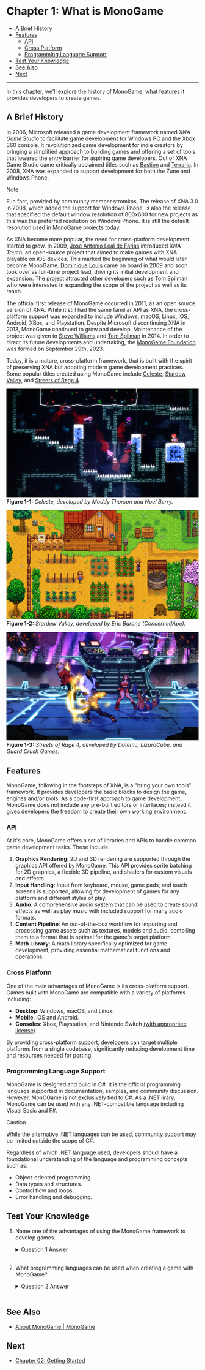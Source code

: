 # Chapter 1: What is MonoGame

- [A Brief History](#a-brief-history)
- [Features](#features)
  - [API](#api)
  - [Cross Platform](#cross-platform)
  - [Programming Language Support](#programming-language-support)
- [Test Your Knowledge](#test-your-knowledge)
- [See Also](#see-also)
- [Next](#next)

---

In this chapter, we'll explore the history of MonoGame, what features it provides developers to create games.  

## A Brief History
In 2006, Microsoft released a game development framework named *XNA Game Studio* to facilitate game development for Windows PC and the Xbox 360 console.  It revolutionized game development for indie creators by bringing a simplified approach to building games and offering a set of tools that lowered the entry barrier for aspiring game developers.  Out of XNA Game Studio came critically acclaimed titles such as [Bastion](https://www.supergiantgames.com/games/bastion/) and [Terraria](https://terraria.org/).  In 2008, XNA was expanded to support development for both the Zune and Windows Phone.

> [!NOTE]
> Fun fact, provided by community member stromkos, The release of XNA 3.0 in 2008, which added the support for Windows Phone, is also the release that specified the default window resolution of 800x600 for new projects as this was the preferred resolution on Windows Phone.  It is still the default resolution used in MonoGame projects today.

As XNA become more popular, the need for cross-platform development started to grow.  In 2009, [José Antonio Leal de Farias](https://github.com/jalf) introduced *XNA Touch*, an open-source project that aimed to make games with XNA playable on iOS devices.  This marked the beginning of what would later become MonoGame.  [Dominique Louis](https://github.com/CartBlanche) came on board in 2009 and soon took over as full-time project lead, driving its initial development and expansion. The project attracted other developers such as [Tom Spilman](https://github.com/tomspilman) who were interested in expanding the scope of the project as well as its reach.

The official first release of MonoGame occurred in 2011, as an open source version of XNA.  While it still had the same familiar API as XNA, the cross-platform support was expanded to include Windows, macOS, Linux, iOS, Android, XBox, and Playstation.  Despite Microsoft discontinuing XNA in 2013, MonoGame continued to grow and develop.   Maintenance of the project was given to [Steve Williams](https://github.com/KonajuGames) and [Tom Spilman](https://github.com/tomspilman) in 2014. In order to direct its future developments and undertaking, the [MonoGame Foundation](https://monogame.net/about/) was formed on September 29th, 2023. 

Today, it is a mature, cross-platform framework, that is built with the spirit of preserving XNA but adopting modern game development practices. Some popular titles created using MonoGame include [Celeste](https://store.steampowered.com/app/504230/Celeste/), [Stardew Valley](https://store.steampowered.com/app/413150/Stardew_Valley/), and [Streets of Rage 4](https://store.steampowered.com/app/985890/Streets_of_Rage_4/).

![celeste-screenshot](./images/01-what-is-monogame/celeste.png)  
**Figure 1-1:** *Celeste, developed by Maddy Thorson and Noel Berry.*

![stardew-screenshot](./images/01-what-is-monogame/stardew-valley.png)  
**Figure 1-2:** *Stardew Valley, developed by Eric Barone (ConcernedApe).*

![sor4-screenshot](./images/01-what-is-monogame/sor4.jpg)  
**Figure 1-3:** *Streets of Rage 4, developed by Dotemu, LizardCube, and Guard Crush Games.*

## Features
MonoGame, following in the footsteps of XNA, is a "bring your own tools" framework.  It provides developers the basic blocks to design the game, engines and/or tools.  As a code-first approach to game development, MonoGame does not include any pre-built editors or interfaces; instead it gives developers the freedom to create their own working environment.

### API

At it's core, MonoGame offers a set of libraries and APIs to handle common game development tasks.  These include

1. **Graphics Rendering**: 2D and 3D rendering are supported through the graphics API offered by MonoGame.  This API provides sprite batching for 2D graphics, a flexible 3D pipeline, and shaders for custom visuals and effects.
2. **Input Handling**: Input from keyboard, mouse, game pads, and touch screens is supported, allowing for development of games for any platform and different styles of play.
3. **Audio**: A comprehensive audio system that can be used to create sound effects as well as play music with included support for many audio formats.
4. **Content Pipeline**: An out-of-the-box workflow for importing and processing game assets such as textures, models and audio, compiling them to a format that is optimal for the game's target platform.
5. **Math Library**: A math library specifically optimized for game development, providing essential mathematical functions and operations.

### Cross Platform
One of the main advantages of MonoGame is its cross-platform support.  Games built with MonoGame are compatible with a variety of platforms including:

- **Desktop**: Windows, macOS, and Linux.
- **Mobile**: iOS and Android.
- **Consoles**: Xbox, Playstation, and Nintendo Switch [(with appropriate license)](https://docs.monogame.net/articles/console_access.html).

By providing cross-platform support, developers can target multiple platforms from a single codebase, significantly reducing development time and resources needed for porting.  

### Programming Language Support

MonoGame is designed and build in C#.  It is the official programming language supported in documentation, samples, and community discussion. However, MonOGame is not exclusively tied to C#.  As a .NET lirary, MonoGame can be used with any .NET-compatible language including Visual Basic and F#.

> [!CAUTION]
> While the alternative .NET languages can be used, community support may be limited outside the scope of C#.

Regardless of which .NET language used, developers shoudl have a foundational understanding of the language and programming concepts such as:

- Object-oriented programming.
- Data types and structures.
- Control flow and loops.
- Error handling and debugging.

## Test Your Knowledge

1. Name one of the advantages of using the MonoGame framework to develop games.

    <details>

    <summary>Question 1 Answer</summary>

    > Any of the following are advantages of using the MonoGame
    > 1. It provides cross-platform support, allowing developers to target multiple platforms from a single code base.
    >
    > 2. It offers a set of libraries and APIs common for game development tasks such as graphics rendering, input handling, audio, and content management
    >
    > 3. It is a "bring your own tools" framework, giving developers flexibility in their working environment.

    </details><br />

2. What programming languages can be used when creating a game with MonoGame?

    <details>

    <summary>Question 2 Answer</summary>

    > The primary language used is C#, which is the same language that the MonoGame framework is developed in.  However, any .NET language can be used, such as F# or Visual Basic.
    </details><br />

## See Also
- [About MonoGame | MonoGame](https://monogame.net/about)

## Next
- [Chapter 02: Getting Started]()
